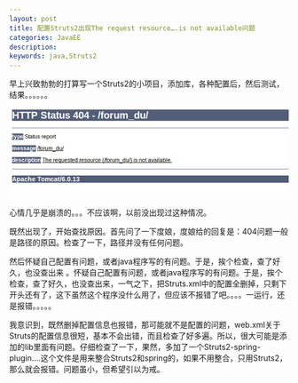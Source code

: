 ```yaml
---
layout: post
title: 配置Struts2出现The request resource….is not available问题 
categories: JavaEE
description: 
keywords: java,Struts2
---
```


早上兴致勃勃的打算写一个Struts2的小项目，添加库，各种配置后，然后测试，结果。。。。。。

![OpenGrok Search and Browse](/images/posts/java/error1.png)

心情几乎是崩溃的。。。不应该啊，以前没出现过这种情况。

既然出现了，开始查找原因。首先问了一下度娘，度娘给的回复是：404问题一般是路径的原因。检查了一下，路径并没有任何问题。

然后怀疑自己配置有问题，或者java程序写的有问题。于是，挨个检查，查了好久，也没查出来 。怀疑自己配置有问题，或者java程序写的有问题。于是，挨个检查，查了好久，也没查出来，一气之下，把Struts.xml中的配置全删掉，只剩下开头还有<struts></struts>了，这下虽然这个程序没什么用了，但应该不报错了吧。。。。一运行，还是报错。。。。。

我意识到，既然删掉配置信息也报错，那可能就不是配置的问题，web.xml关于Struts的配置信息很短，基本不会出错，而且检查了好多遍。所以，很大可能是添加的lib里面有问题。仔细检查了一下，果然，多加了一个Struts2-spring-plugin….这个文件是用来整合Struts2和spring的，如果不用整合，只用Struts2，那么就会报错。问题虽小，但希望引以为戒。
